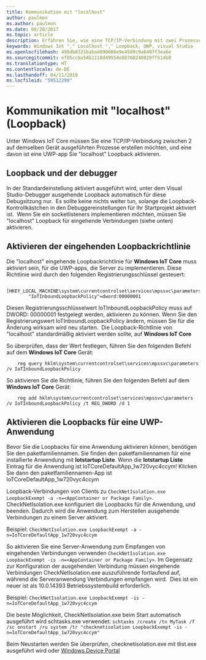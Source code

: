 ```yaml
---
title: Kommunikation mit "localhost"
author: paulmon
ms.author: paulmon
ms.date: 08/28/2017
ms.topic: article
description: Erfahren Sie, wie eine TCP/IP-Verbindung mit zwei Prozessen erstellen, indem Sie "localhost" Loopback aktivieren.
keywords: Windows Iot "," Localhost "," Loopback, UWP, visual Studio
ms.openlocfilehash: 498db8321babad890606e9e4589c9a6407f3ea6e
ms.sourcegitcommit: ef85ccba54b1118d49554e88768240020ff514b0
ms.translationtype: HT
ms.contentlocale: de-DE
ms.lasthandoff: 04/11/2019
ms.locfileid: "59512290"
---
```

# <a name="communicating-with-localhost-loopback"></a>Kommunikation mit "localhost" (Loopback)

Unter Windows IoT Core müssen Sie eine TCP/IP-Verbindung zwischen 2 auf demselben Gerät ausgeführten Prozesse erstellen möchten, und eine davon ist eine UWP-app Sie "localhost" Loopback aktivieren.

## <a name="loopback-and-the-debugger"></a>Loopback und der debugger 
In der Standardeinstellung aktiviert ausgeführt wird, unter dem Visual Studio-Debugger ausgehende Loopback automatisch für diese Debugsitzung nur.  Es sollte keine nichts weiter tun, solange die Loopback-Kontrollkästchen in den Debuggereinstellungen für Ihr Startprojekt aktiviert ist.  Wenn Sie ein socketlisteners implementieren möchten, müssen Sie "localhost" Loopback für eingehende Verbindungen (siehe unten) aktivieren.
 
## <a name="enabling-the-inbound-loopback-policy"></a>Aktivieren der eingehenden Loopbackrichtlinie
Die "localhost" eingehende Loopbackrichtlinie für **Windows IoT Core** muss aktiviert sein, für die UWP-apps, die Server zu implementieren.  Diese Richtlinie wird durch den folgenden Registrierungsschlüssel gesteuert:

        [HKEY_LOCAL_MACHINE\system\currentcontrolset\services\mpssvc\parameters]
            "IoTInboundLoopbackPolicy"=dword:00000001

Diesen Registrierungsschlüsselwert IoTInboundLoopbackPolicy muss auf DWORD: 00000001 festgelegt werden, aktivieren zu können. Wenn Sie den Registrierungswert IoTInboundLoopbackPolicy ändern, müssen Sie für die Änderung wirksam wird neu starten.  Die Loopback-Richtlinie von "localhost" standardmäßig aktiviert werden sollte, auf **Windows IoT Core** 

So überprüfen, dass der Wert festlegen, führen Sie den folgenden Befehl auf dem **Windows IoT Core** Gerät:

        reg query hklm\system\currentcontrolset\services\mpssvc\parameters /v IoTInboundLoopbackPolicy

So aktivieren Sie die Richtlinie, führen Sie den folgenden Befehl auf dem **Windows IoT Core** Gerät:

        reg add hklm\system\currentcontrolset\services\mpssvc\parameters /v IoTInboundLoopbackPolicy /t REG_DWORD /d 1
 

## <a name="enabling-loopback-for-a-uwp-application"></a>Aktivieren die Loopbacks für eine UWP-Anwendung
Bevor Sie die Loopbacks für eine Anwendung aktivieren können, benötigen Sie den paketfamiliennamen.  Sie finden den paketfamiliennamen für eine installierte Anwendung mit **Iotstartup Liste**.  Wenn die **Iotstartup Liste** Eintrag für die Anwendung ist IoTCoreDefaultApp\_1w720vyc4ccym! Klicken Sie dann den paketfamiliennamen-App ist IoTCoreDefaultApp\_1w720vyc4ccym

Loopback-Verbindungen von Clients zu `CheckNetIsolation.exe LoopbackExempt -a -n=<AppContainer or Package Family>`.  CheckNetIsolation.exe konfiguriert die Loopbacks für die Anwendung, und beenden. Dadurch wird die Anwendung zum Herstellen ausgehende Verbindungen zu einem Server aktiviert.

Beispiel: `CheckNetIsolation.exe LoopbackExempt -a -n=IoTCoreDefaultApp_1w720vyc4ccym`

So aktivieren Sie eine Server-Anwendung zum Empfangen von eingehenden Verbindungen verwenden `CheckNetIsolation.exe LoopbackExempt -is -n=<AppContainer or Package Family>`. Im Gegensatz zur Konfiguration der ausgehenden Verbindung müssen eingehende Verbindungen CheckNetIsolation.exe auszuführende fortlaufend auf, während die Serveranwendung Verbindungen empfangen wird.  Dies ist ein neuer ist als 10.0.14393 Betriebssystembuild erforderlich.

Beispiel: `CheckNetIsolation.exe LoopbackExempt -is -n=IoTCoreDefaultApp_1w720vyc4ccym`

Die beste Möglichkeit, CheckNetIsolation.exe beim Start automatisch ausgeführt wird schtasks.exe verwendet: `schtasks /create /tn MyTask /f /sc onstart /ru system /tr "checknetisolation LoopbackExempt -is -n=IoTCoreDefaultApp_1w720vyc4ccym"`

Beim Neustarten werden Sie überprüfen, checknetisolation.exe mit tlist.exe ausgeführt wird oder [Windows Device Portal](https://developer.microsoft.com/en-us/windows/iot/docs/deviceportal)
